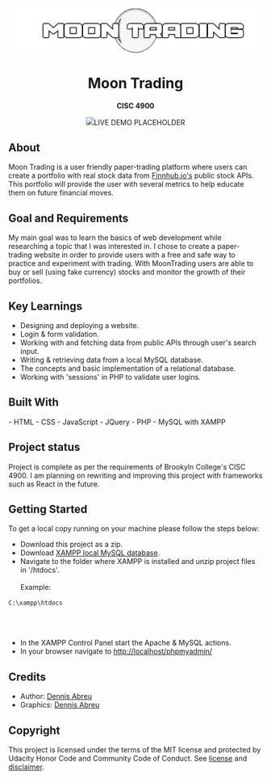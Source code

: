 <div align="center"><img src="assets\MT2.png"></div>
<h1 align="center">Moon Trading</h1>
<p align="center"><strong>CISC 4900</strong></p>

<div align="center"><img src="demo.gif">LIVE DEMO PLACEHOLDER</img></div>

<h2>About</h2>
Moon Trading is a user friendly	paper-trading platform where users can create a portfolio with real stock data from <a href="finnhub.io">Finnhub.io's</a> public stock APIs. This portfolio will provide the user with several metrics to help educate them on future financial moves.

<h2>Goal and Requirements</h2>

My main goal was to learn the basics of web development while researching a topic that I was interested in. I chose to create a paper-trading website in order to provide users with a free and safe way to practice and experiment with trading. With MoonTrading users are able to buy or sell (using fake currency) stocks and monitor the growth of their portfolios.

<h2>Key Learnings</h2>

- Designing and deploying a website.
- Login & form validation.
- Working with and fetching data from public APIs through user's search input.
- Writing & retrieving data from a local MySQL database.
- The concepts and basic implementation of a relational database.
- Working with 'sessions' in PHP to validate user logins.

<h2>Built With</h2>
- HTML
- CSS
- JavaScript
- JQuery
- PHP
- MySQL with XAMPP

<h2>Project status</h2>
Project is complete as per the requirements of Brookyln College's CISC 4900. I am planning on rewriting and improving this project with frameworks such as React in the future.

<h2>Getting Started</h2>

To get a local copy running on your machine please follow the steps below:

- Download this project as a zip.
- Download <a href="https://www.apachefriends.org/download.html">XAMPP local MySQL database</a>.
- Navigate to the folder where XAMPP is installed and unzip project files in '/htdocs'.
  <br><br>Example:

```sh
C:\xampp\htdocs
```

<br><br>

- In the XAMPP Control Panel start the Apache & MySQL actions.
- In your browser navigate to <a href='http://localhost/phpmyadmin/'>http://localhost/phpmyadmin/<a>

<h2>Credits</h2>

- Author: <a href="www.linkedin.com/in/DennAbreu" target="_blank">Dennis Abreu</a>
- Graphics: <a href="www.linkedin.com/in/DennAbreu" target="_blank">Dennis Abreu </a>

<h2>Copyright</h2>
This project is licensed under the terms of the MIT license and protected by Udacity Honor Code and Community Code of Conduct. See <a href="LICENSE.md">license</a> and <a href="LICENSE.DISCLAIMER.md">disclaimer</a>.
